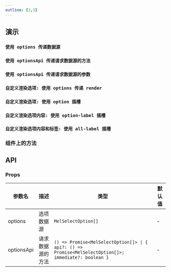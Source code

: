 ```yaml
---
outline: [2,3]
---
```


## 演示

### `使用 options 传递数据源`

### `使用 optionsApi 传递请求数据源的方法`

### `使用 optionsApi 传递请求数据源的参数`

### `自定义渲染选项: 使用 options 传递 render`

### `自定义渲染选项: 使用 option 插槽`

### `自定义渲染选项内容: 使用 option-label 插槽`

### `自定义渲染选项内容和标签: 使用 all-label 插槽`

### 组件上的方法

## API

### Props

| 参数名 | 描述 | 类型 | 默认值 |
| --- | --- | --- | --- |
| options | 选项数据源 | `MelSelectOption[]` | - |
| optionsApi | 请求数据源的方法 | `() => Promise<MelSelectOption[]> \| { api?: () => Promise<MelSelectOption[]>; immediate?: boolean }` | - |
